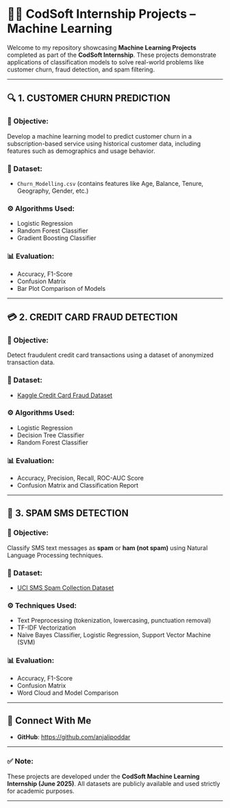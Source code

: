 # 👩‍💻 CodSoft Internship Projects – Machine Learning

Welcome to my repository showcasing **Machine Learning Projects** completed as part of the **CodSoft Internship**. These projects demonstrate applications of classification models to solve real-world problems like customer churn, fraud detection, and spam filtering.

---

## 🔍 1. CUSTOMER CHURN PREDICTION

### 📌 Objective:
Develop a machine learning model to predict customer churn in a subscription-based service using historical customer data, including features such as demographics and usage behavior.

### 📂 Dataset:
- `Churn_Modelling.csv` (contains features like Age, Balance, Tenure, Geography, Gender, etc.)

### ⚙️ Algorithms Used:
- Logistic Regression  
- Random Forest Classifier  
- Gradient Boosting Classifier

### 📊 Evaluation:
- Accuracy, F1-Score  
- Confusion Matrix  
- Bar Plot Comparison of Models

---

## 💳 2. CREDIT CARD FRAUD DETECTION

### 📌 Objective:
Detect fraudulent credit card transactions using a dataset of anonymized transaction data.

### 📂 Dataset:
- [Kaggle Credit Card Fraud Dataset](https://www.kaggle.com/datasets/kartik2112/fraud-detection)

### ⚙️ Algorithms Used:
- Logistic Regression  
- Decision Tree Classifier  
- Random Forest Classifier

### 📊 Evaluation:
- Accuracy, Precision, Recall, ROC-AUC Score  
- Confusion Matrix and Classification Report

---

## 📩 3. SPAM SMS DETECTION

### 📌 Objective:
Classify SMS text messages as **spam** or **ham (not spam)** using Natural Language Processing techniques.

### 📂 Dataset:
- [UCI SMS Spam Collection Dataset](https://www.kaggle.com/datasets/uciml/sms-spam-collection-dataset)

### ⚙️ Techniques Used:
- Text Preprocessing (tokenization, lowercasing, punctuation removal)
- TF-IDF Vectorization
- Naive Bayes Classifier, Logistic Regression, Support Vector Machine (SVM)

### 📊 Evaluation:
- Accuracy, F1-Score  
- Confusion Matrix  
- Word Cloud and Model Comparison

---

## 🔗 Connect With Me
- **GitHub**: https://github.com/anjalipoddar

---

### ✅ Note:
These projects are developed under the **CodSoft Machine Learning Internship (June 2025)**. All datasets are publicly available and used strictly for academic purposes.

---

